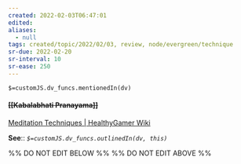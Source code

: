 ```yaml
---
created: 2022-02-03T06:47:01 
edited: 
aliases:
  - null
tags: created/topic/2022/02/03, review, node/evergreen/technique
sr-due: 2022-02-20
sr-interval: 10
sr-ease: 250
---
```

`$=customJS.dv_funcs.mentionedIn(dv)`

#### <s class="topic-title">[[Kabalabhati Pranayama]]</s> 

[Meditation Techniques | HealthyGamer Wiki](https://wiki.healthygamer.gg/en/Meditation_Techniques#bellows-breath-kapalabhati-pranayama)

**See**::
*`$=customJS.dv_funcs.outlinedIn(dv, this)`*

%% DO NOT EDIT BELOW %%
%% DO NOT EDIT ABOVE %%
